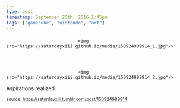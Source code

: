 ```yaml
---
type: post
timestamp: September 25th, 2016 1:45pm
tags: ["gamecube", "nintendo", "art"]
---
```

####


                               <img src="https://saturdayxiii.github.io/media/150924989914_1.jpg"/>
                           

                                                                                                                           

                               <img src="https://saturdayxiii.github.io/media/150924989914_2.jpg"/>
                           

                                                                                                                      
Aspirations realized.
 
                                    
                
                
                
                
                                
<small>source: https://saturdayxiii.tumblr.com/post/150924989914</small>
